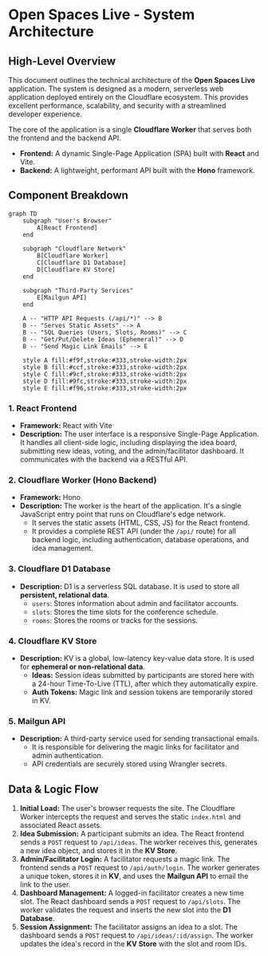 # Open Spaces Live - System Architecture

## High-Level Overview

This document outlines the technical architecture of the **Open Spaces Live** application. The system is designed as a modern, serverless web application deployed entirely on the Cloudflare ecosystem. This provides excellent performance, scalability, and security with a streamlined developer experience.

The core of the application is a single **Cloudflare Worker** that serves both the frontend and the backend API.

-   **Frontend:** A dynamic Single-Page Application (SPA) built with **React** and Vite.
-   **Backend:** A lightweight, performant API built with the **Hono** framework.

## Component Breakdown

```mermaid
graph TD
    subgraph "User's Browser"
        A[React Frontend]
    end

    subgraph "Cloudflare Network"
        B[Cloudflare Worker]
        C[Cloudflare D1 Database]
        D[Cloudflare KV Store]
    end

    subgraph "Third-Party Services"
        E[Mailgun API]
    end

    A -- "HTTP API Requests (/api/*)" --> B
    B -- "Serves Static Assets" --> A
    B -- "SQL Queries (Users, Slots, Rooms)" --> C
    B -- "Get/Put/Delete Ideas (Ephemeral)" --> D
    B -- "Send Magic Link Emails" --> E

    style A fill:#f9f,stroke:#333,stroke-width:2px
    style B fill:#ccf,stroke:#333,stroke-width:2px
    style C fill:#9cf,stroke:#333,stroke-width:2px
    style D fill:#9fc,stroke:#333,stroke-width:2px
    style E fill:#f96,stroke:#333,stroke-width:2px
```

### 1. React Frontend

-   **Framework:** React with Vite
-   **Description:** The user interface is a responsive Single-Page Application. It handles all client-side logic, including displaying the idea board, submitting new ideas, voting, and the admin/facilitator dashboard. It communicates with the backend via a RESTful API.

### 2. Cloudflare Worker (Hono Backend)

-   **Framework:** Hono
-   **Description:** The worker is the heart of the application. It's a single JavaScript entry point that runs on Cloudflare's edge network.
    -   It serves the static assets (HTML, CSS, JS) for the React frontend.
    -   It provides a complete REST API (under the `/api/` route) for all backend logic, including authentication, database operations, and idea management.

### 3. Cloudflare D1 Database

-   **Description:** D1 is a serverless SQL database. It is used to store all **persistent, relational data**.
    -   `users`: Stores information about admin and facilitator accounts.
    -   `slots`: Stores the time slots for the conference schedule.
    -   `rooms`: Stores the rooms or tracks for the sessions.

### 4. Cloudflare KV Store

-   **Description:** KV is a global, low-latency key-value data store. It is used for **ephemeral or non-relational data**.
    -   **Ideas:** Session ideas submitted by participants are stored here with a 24-hour Time-To-Live (TTL), after which they automatically expire.
    -   **Auth Tokens:** Magic link and session tokens are temporarily stored in KV.

### 5. Mailgun API

-   **Description:** A third-party service used for sending transactional emails.
    -   It is responsible for delivering the magic links for facilitator and admin authentication.
    -   API credentials are securely stored using Wrangler secrets.

## Data & Logic Flow

1.  **Initial Load:** The user's browser requests the site. The Cloudflare Worker intercepts the request and serves the static `index.html` and associated React assets.
2.  **Idea Submission:** A participant submits an idea. The React frontend sends a `POST` request to `/api/ideas`. The worker receives this, generates a new idea object, and stores it in the **KV Store**.
3.  **Admin/Facilitator Login:** A facilitator requests a magic link. The frontend sends a `POST` request to `/api/auth/login`. The worker generates a unique token, stores it in **KV**, and uses the **Mailgun API** to email the link to the user.
4.  **Dashboard Management:** A logged-in facilitator creates a new time slot. The React dashboard sends a `POST` request to `/api/slots`. The worker validates the request and inserts the new slot into the **D1 Database**.
5.  **Session Assignment:** The facilitator assigns an idea to a slot. The dashboard sends a `POST` request to `/api/ideas/:id/assign`. The worker updates the idea's record in the **KV Store** with the slot and room IDs.
